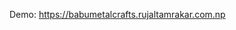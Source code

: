 Demo: <a herf="https://babumetalcrafts.rujaltamrakar.com.np" target="_blank">https://babumetalcrafts.rujaltamrakar.com.np</a>

